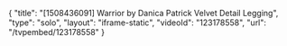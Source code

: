{
    "title": "[1508436091] Warrior by Danica Patrick Velvet Detail Legging",
    "type": "solo",
    "layout": "iframe-static",
    "videoId": "123178558",
    "url": "\/tvpembed\/123178558"
}